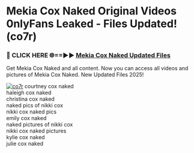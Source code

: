 # Mekia Cox Naked Original Videos 0nlyFans Leaked - Files Updated! (co7r)

<h3>🔴 CLICK HERE 🌐==►► <a href="https://tinyurl.com/up5wt9bj" rel="nofollow">Mekia Cox Naked Updated Files</a></h3>

Get Mekia Cox Naked and all content. Now you can access all videos and pictures of Mekia Cox Naked. New Updated Files 2025!

[![co7r](https://i.imgur.com/ABiUzMV.gif)](https://tinyurl.com/up5wt9bj)
courtney cox naked<br>
haleigh cox naked<br>
christina cox naked<br>
naked pics of nikki cox<br>
nikki cox naked pics<br>
emily cox naked<br>
naked pictures of nikki cox<br>
nikki cox naked pictures<br>
kylie cox naked<br>
julie cox naked